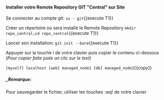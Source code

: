 #### Installer votre Remote Repository GIT "Central" sur Site

 Se connecter au compte git:
   `su - git`{{execute T1}}

 Créer un répertoire où sera installé le Remote Repository
`mkdir repo_central;cd repo_central`{{execute T1}}

 Lancer son installation:
  `git init --bare`{{execute T1}}

Appuyer sur la touche i de votre clavier puis copier le contenu ci-dessous (_Pour copier faite juste un clic sur le text_)

`
[myself]
localhost
[web]
managed_node1
[db]
managed_node2
`{{copy}}


##### _Remarque:

Pour sauvegarder le fichier, utiliser les touches :wq! de votre clavier
